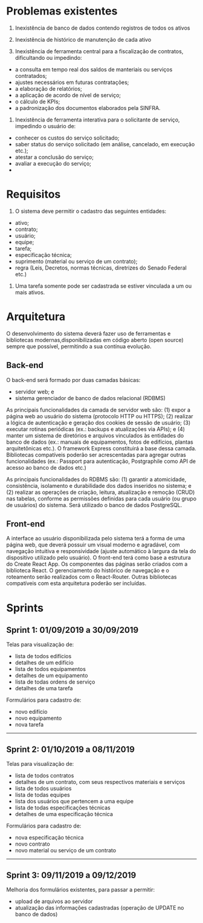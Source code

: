 # Problemas existentes

1. Inexistência de banco de dados contendo registros de todos os ativos

1. Inexistência de histórico de manutenção de cada ativo

1. Inexistência de ferramenta central para a fiscalização de contratos, dificultando ou impedindo:
  * a consulta em tempo real dos saldos de manteriais ou serviços contratados;
  * ajustes necessários em futuras contratações;
  * a elaboração de relatórios;
  * a aplicação de acordo de nível de serviço;
  * o cálculo de KPIs;
  * a padronização dos documentos elaborados pela SINFRA.

1. Inexistência de ferramenta interativa para o solicitante de serviço, impedindo o usuário de:
  * conhecer os custos do serviço solicitado;
  * saber status do serviço solicitado (em análise, cancelado, em execução etc.);
  * atestar a conclusão do serviço;
  * avaliar a execução do serviço;
  * 

# Requisitos

1. O sistema deve permitir o cadastro das seguintes entidades:
  * ativo;
  * contrato;
  * usuário;
  * equipe;
  * tarefa;
  * especificação técnica;
  * suprimento (material ou serviço de um contrato);
  * regra (Leis, Decretos, normas técnicas, diretrizes do Senado Federal etc.)

1. Uma tarefa somente pode ser cadastrada se estiver vinculada a um ou mais ativos.


# Arquitetura

O desenvolvimento do sistema deverá fazer uso de ferramentas e bibliotecas modernas,disponibilizadas em código aberto (open source) sempre que possível, permitindo a sua contínua evolução.

## Back-end

O back-end será formado por duas camadas básicas:

  * servidor web; e
  * sistema gerenciador de banco de dados relacional (RDBMS)

As principais funcionalidades da camada de servidor web são: (1) expor a página web ao usuário do sistema (protocolo HTTP ou HTTPS); (2) realizar a lógica de autenticação e geração dos cookies de sessão de usuário; (3) executar rotinas periódicas (ex.: backups e atualizações via APIs); e (4) manter um sistema de diretórios e arquivos vinculados às entidades do banco de dados (ex.: manuais de equipamentos, fotos de edifícios, plantas arquitetônicas etc.).
O framework Express constituirá a base dessa camada. Bibliotecas compatíveis poderão ser
acrescentadas para agregar outras funcionalidades (ex.: Passport para autenticação, Postgraphile como API de acesso ao banco de dados etc.)

As principais funcionalidades do RDBMS são: (1) garantir a atomicidade, consistência, isolamento e durabilidade dos dados inseridos no sistema; e (2) realizar as operações de criação, leitura, atualização e remoção (CRUD) nas tabelas, conforme as permissões definidas para cada usuário (ou grupo de usuários) do sistema.
Será utilizado o banco de dados PostgreSQL.

## Front-end

A interface ao usuário disponibilizada pelo sistema terá a forma de uma página web, que deverá possuir um visual moderno e agradável, com navegação intuitiva e responsividade (ajuste automático à largura da tela do dispositivo utilizado pelo usuário).
O front-end terá como base a estrutura do Create React App.
Os componentes das páginas serão criados com a biblioteca React.
O gerenciamento do histórico de navegação e o roteamento serão realizados com o React-Router.
Outras bibliotecas compatíveis com esta arquitetura poderão ser incluídas.


# Sprints

## Sprint 1: 01/09/2019 a 30/09/2019

Telas para visualização de:

  * lista de todos edifícios
  * detalhes de um edifício
  * lista de todos equipamentos
  * detalhes de um equipamento
  * lista de todas ordens de serviço
  * detalhes de uma tarefa

Formulários para cadastro de:

  * novo edifício
  * novo equipamento
  * nova tarefa

--- 

## Sprint 2: 01/10/2019 a 08/11/2019

Telas para visualização de:

  * lista de todos contratos
  * detalhes de um contrato, com seus respectivos materiais e serviços
  * lista de todos usuários
  * lista de todas equipes
  * lista dos usuários que pertencem a uma equipe
  * lista de todas especificações técnicas
  * detalhes de uma especificação técnica

Formulários para cadastro de:

  * nova especificação técnica
  * novo contrato
  * novo material ou serviço de um contrato

---

## Sprint 3: 09/11/2019 a 09/12/2019

Melhoria dos formulários existentes, para passar a permitir:

  * upload de arquivos ao servidor
  * atualização das informações cadastradas (operação de UPDATE no banco de dados)
